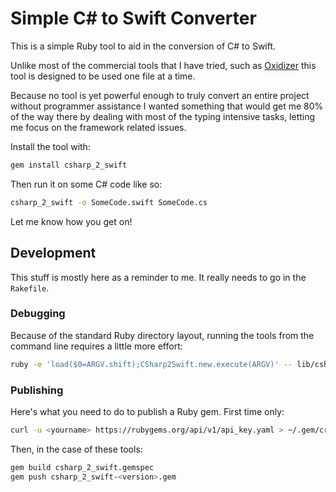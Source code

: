 # Simple C# to Swift Converter

This is a simple Ruby tool to aid in the conversion of C# to Swift. 

Unlike most of the commercial tools that I have tried, such as [Oxidizer](http://docs.elementscompiler.com/Tools/Oxidizer/) this tool is designed to be used one file at a time.  

Because no tool is yet powerful enough to truly convert an entire project without programmer assistance I wanted something that would get me 80% of the way there by dealing with most of the typing intensive tasks, letting me focus on the framework related issues.

Install the tool with:

```bash
gem install csharp_2_swift
```

Then run it on some C# code like so:

```bash
csharp_2_swift -o SomeCode.swift SomeCode.cs
```

Let me know how you get on!

## Development

This stuff is mostly here as a reminder to me.  It really needs to go in the `Rakefile`.

### Debugging

Because of the standard Ruby directory layout, running the tools from the command line requires a little more effort:

```bash
ruby -e 'load($0=ARGV.shift);CSharp2Swift.new.execute(ARGV)' -- lib/csharp_2_swift.rb --help
```

### Publishing

Here's what you need to do to publish a Ruby gem.  First time only:

```bash
curl -u <yourname> https://rubygems.org/api/v1/api_key.yaml > ~/.gem/credentials; chmod 0600 ~/.gem/credentials
```

Then, in the case of these tools:

```bash
gem build csharp_2_swift.gemspec
gem push csharp_2_swift-<version>.gem
```
